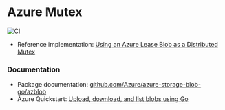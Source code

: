 # Azure Mutex

[![CI](https://github.com/youscan/azure-mutex/actions/workflows/ci.yaml/badge.svg)](https://github.com/youscan/azure-mutex/actions/workflows/ci.yaml)

- Reference implementation: [Using an Azure Lease Blob as a Distributed Mutex](https://medium.com/veyotech/using-an-azure-lease-blob-as-a-distributed-mutex-a9608c918801)

### Documentation

- Package documentation: [github.com/Azure/azure-storage-blob-go/azblob](https://pkg.go.dev/github.com/Azure/azure-storage-blob-go/azblob)
- Azure Quickstart: [Upload, download, and list blobs using Go](https://docs.microsoft.com/en-us/azure/storage/blobs/storage-quickstart-blobs-go)
